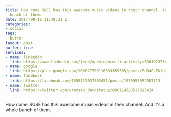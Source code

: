 ```yaml
---
title: How come SUSE has this awesome music videos in their channel. And it's a whole
  bunch of them.
date: 2017-08-11 11:40:31 Z
categories:
- social
tags:
- buffer
layout: post
buffer: true
services:
- name: linkedin
  link: https://www.linkedin.com/feed/update/urn:li:activity:6301923734882254848
- name: google
  link: https://plus.google.com/106027709116533359385/posts/8UD4CsPXibZ
- name: facebook
  link: https://facebook.com/1658129037803451/posts/1976953052587713
- name: twitter
  link: https://twitter.com/cramsan_dev/status/896114528517095424
---
```


How come SUSE has this awesome music videos in their channel. And it&#039;s a whole bunch of them.
